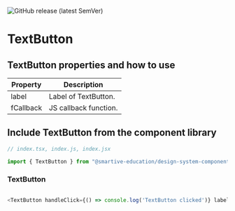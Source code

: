 ![GitHub release (latest SemVer)](https://img.shields.io/github/v/release/smartive-education/design-system-component-library-yeahyeahyeah)
# TextButton
## TextButton properties and how to use
| Property|Description|
|-|-|
|label|Label of TextButton.|
|fCallback|JS callback function.|


## Include TextButton from the component library

```js
// index.tsx, index.js, index.jsx

import { TextButton } from "@smartive-education/design-system-component-library-yeahyeahyeah"

```

### TextButton

```js

<TextButton handleClick={() => console.log('TextButton clicked')} label="Link Label" />

```